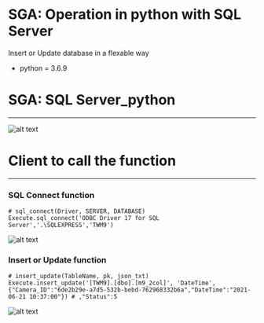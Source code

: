 SGA: Operation in python with SQL Server
===
Insert or Update database in a flexable way

* python = 3.6.9



# SGA: SQL Server_python
--------------------------------

![alt text](https://dev.azure.com/SE-Develop/6c9779dc-21a0-4509-ae29-f440d2e5d1db/_apis/git/repositories/e851384d-c6ed-40eb-973d-368eb5154dac/items?path=%2Fmssql_process.png&versionDescriptor%5BversionOptions%5D=0&versionDescriptor%5BversionType%5D=0&versionDescriptor%5Bversion%5D=main&resolveLfs=true&%24format=octetStream&api-version=5.0)

# Client to call the function
--------------------------------

### SQL Connect function
```
# sql_connect(Driver, SERVER, DATABASE)
Execute.sql_connect('ODBC Driver 17 for SQL Server','.\SQLEXPRESS','TWM9')
```
![alt text](https://dev.azure.com/SE-Develop/6c9779dc-21a0-4509-ae29-f440d2e5d1db/_apis/git/repositories/e851384d-c6ed-40eb-973d-368eb5154dac/items?path=%2Fmssql_process.png&versionDescriptor%5BversionOptions%5D=0&versionDescriptor%5BversionType%5D=0&versionDescriptor%5Bversion%5D=main&resolveLfs=true&%24format=octetStream&api-version=5.0)


### Insert or Update function
```
# insert_update(TableName, pk, json_txt)
Execute.insert_update('[TWM9].[dbo].[m9_2col]', 'DateTime', {"Camera_ID":"6de2b29e-a7d5-532b-bebd-762968332b6a","DateTime":"2021-06-21 10:37:00"}) # ,"Status":5
```
![alt text](https://dev.azure.com/SE-Develop/6c9779dc-21a0-4509-ae29-f440d2e5d1db/_apis/git/repositories/e851384d-c6ed-40eb-973d-368eb5154dac/items?path=%2Fmssql_process.png&versionDescriptor%5BversionOptions%5D=0&versionDescriptor%5BversionType%5D=0&versionDescriptor%5Bversion%5D=main&resolveLfs=true&%24format=octetStream&api-version=5.0)
